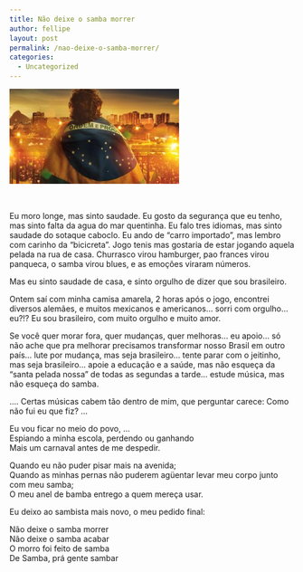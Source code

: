 ```yaml
---
title: Não deixe o samba morrer
author: fellipe
layout: post
permalink: /nao-deixe-o-samba-morrer/
categories:
  - Uncategorized
---
```

[<img alt="BsHfhIdIQAAj1LB" src="/img/posts/2014/07/BsHfhIdIQAAj1LB-300x168.jpg" width="300" height="168" />][1]

&nbsp;

Eu moro longe, mas sinto saudade. Eu gosto da segurança que eu tenho, mas sinto falta da agua do mar quentinha. Eu falo tres idiomas, mas sinto saudade do sotaque caboclo. Eu ando de &#8220;carro importado&#8221;, mas lembro com carinho da &#8220;bicicreta&#8221;. Jogo tenis mas gostaria de estar jogando aquela pelada na rua de casa. Churrasco virou hamburger, pao frances virou panqueca, o samba virou blues, e as emoções viraram números.

Mas eu sinto saudade de casa, e sinto orgulho de dizer que sou brasileiro.

Ontem saí com minha camisa amarela, 2 horas após o jogo, encontrei diversos alemães, e muitos mexicanos e americanos&#8230; sorri com orgulho&#8230; eu?!? Eu sou brasileiro, com muito orgulho e muito amor.

Se você quer morar fora, quer mudanças, quer melhoras&#8230; eu apoio&#8230; só não ache que pra melhorar precisamos transformar nosso Brasil em outro país&#8230; lute por mudança, mas seja brasileiro&#8230; tente parar com o jeitinho, mas seja brasileiro&#8230; apoie a educação e a saúde, mas não esqueça da &#8220;santa pelada nossa&#8221; de todas as segundas a tarde&#8230; estude música, mas não esqueça do samba.

&#8230;. Certas músicas cabem tão dentro de mim, que perguntar carece: Como não fui eu que fiz? &#8230;

Eu vou ficar no meio do povo, &#8230;  
Espiando a minha escola, perdendo ou ganhando  
Mais um carnaval antes de me despedir.

Quando eu não puder pisar mais na avenida;  
Quando as minhas pernas não puderem agüentar levar meu corpo junto com meu samba;  
O meu anel de bamba entrego a quem mereça usar.

Eu deixo ao sambista mais novo, o meu pedido final:

<span style="font-size: 1em;">Não deixe o samba morrer<br /> </span><span style="font-size: 1em;">Não deixe o samba acabar<br /> </span><span style="font-size: 1em;">O morro foi feito de samba<br /> </span><span style="font-size: 1em;">De Samba, prá gente sambar</span>

 [1]: /img/posts/2014/07/BsHfhIdIQAAj1LB.jpg
